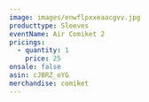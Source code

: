 ```yaml
---
image: images/enwflpxxeaacgvv.jpg
producttype: Sleeves
eventName: Air Comiket 2
pricings:
  - quantity: 1
    price: 25
onsale: false
asin: cJBRZ_oYG
merchandise: comiket
---
```

